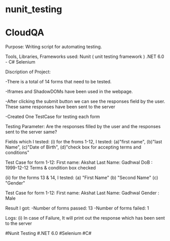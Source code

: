 # nunit_testing
# CloudQA

Purpose:  Writing script for automating testing.

Tools, Libraries, Frameworks used:
Nunit ( unit testing framework )
.NET 6.0 - C#
Selenium

Discription of Project:

-There is a total of 14 forms that need to be tested. 

-Iframes and ShadowDOMs have been used in the webpage.

-After clicking the submit button we can see the responses field by the user. These same responses have been sent to the server

-Created One TestCase for testing each form

Testing Parameter:
Are the responses filled by the user and the responses sent to the server same?


Fields which I tested:
(i) for the froms 1-12, I tested: 
       (a)"first name", 
       (b)"last Name", 
       (c)"Date of Birth", 
       (d)"check box for accepting terms and conditions"

Test Case for form 1-12:
First name: Akshat
Last Name: Gadhwal
DoB : 1999-12-12
Terms & condition box checked

(ii) for the forms 13 & 14, I tested:
       (a) "First Name"
       (b) "Second Name"
       (c) "Gender"

Test Case for form 1-12:
First name: Akshat
Last Name: Gadhwal
Gender : Male 

Result I got: 
   -Number of forms passed: 13
   -Number of forms failed: 1

Logs:
(i) In case of Failure, It will print out the response which has been sent to the server

#Nunit Testing
#.NET 6.0
#Selenium
#C#
